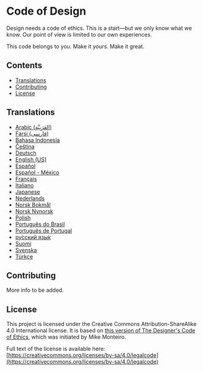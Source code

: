 # Code of Design

Design needs a code of ethics. This is a start—but we only know what we know. Our point of view is limited to our own experiences.

This code belongs to you. Make it yours. Make it great.

## Contents

- [Translations](#translations)
- [Contributing](#contributing)
- [License](#license)

## Translations

- [Arabic (العَرَبِيَّة)](ar.md)
- [Farsi (فارسی)](fa.md)
- [Bahasa Indonesia](id_ID.md)
- [Čeština](cs.md)
- [Deutsch](de_DE.md)
- [English (US)](en_US.md)
- [Español](es_ES.md)
- [Español - México](es_MX.md)
- [Français](fr_FR.md)
- [Italiano](it_IT.md)
- [Japanese](ja_JP.md)
- [Nederlands](nl.md)
- [Norsk Bokmål](nb.md)
- [Norsk Nynorsk](nn.md)
- [Polish](pl.md)
- [Português do Brasil](pt_BR.md)
- [Português de Portugal](pt_PT.md)
- [ру́сский язы́к](ru_RU.md)
- [Suomi](fi.md)
- [Svenska](sv_SE.md)
- [Türkçe](tr_TR.md)

## Contributing

More info to be added.

## License

This project is licensed under the Creative Commons Attribution-ShareAlike 4.0 International license. It is based on [this version of The Designer's Code of Ethics](https://github.com/mmmonteiro/designethics/tree/aa4f6275984c2086c3f5d92b982a56a24250d492), which was initiated by Mike Monteiro.

Full text of the license is available here:
[https://creativecommons.org/licenses/by-sa/4.0/legalcode](https://creativecommons.org/licenses/by-sa/4.0/legalcode)
